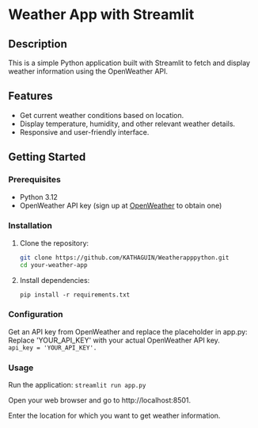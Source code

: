 # Weather App with Streamlit

## Description

This is a simple Python application built with Streamlit to fetch and display weather information using the OpenWeather API.

## Features

- Get current weather conditions based on location.
- Display temperature, humidity, and other relevant weather details.
- Responsive and user-friendly interface.

## Getting Started

### Prerequisites

- Python 3.12
- OpenWeather API key (sign up at [OpenWeather](https://openweathermap.org/) to obtain one)

### Installation

1. Clone the repository:

   ```bash
   git clone https://github.com/KATHAGUIN/Weatherapppython.git
   cd your-weather-app


2. Install dependencies:

   `pip install -r requirements.txt`

### Configuration
Get an API key from OpenWeather and replace the placeholder in app.py:  
    Replace 'YOUR_API_KEY' with your actual OpenWeather API key.  
    `api_key = 'YOUR_API_KEY'.`

### Usage
Run the application:
`streamlit run app.py`


    
Open your web browser and go to http://localhost:8501.

Enter the location for which you want to get weather information.